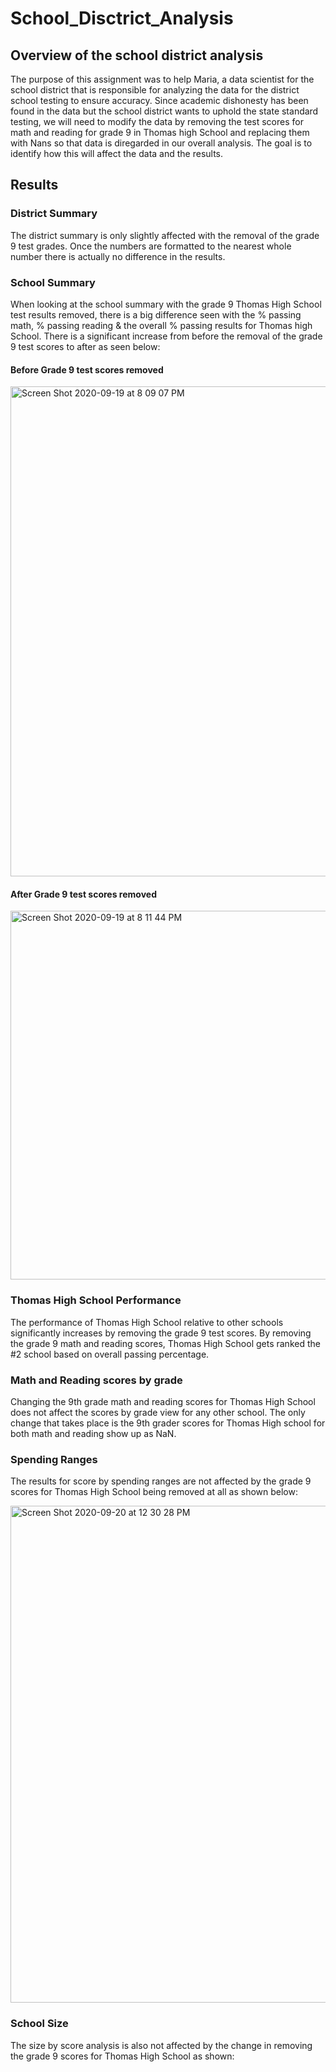 # School_Disctrict_Analysis
## Overview of the school district analysis
The purpose of this assignment was to help Maria, a data scientist for the school district that is responsible for analyzing the data for the district school testing to ensure accuracy. Since academic dishonesty has been found in the data but the school district wants to uphold the state standard testing, we will need to modify the data by removing the test scores for math and reading for grade 9 in Thomas high School and replacing them with Nans so that data is diregarded in our overall analysis. The goal is to identify how this will affect the data and the results.
## Results
### District Summary
The district summary is only slightly affected with the removal of the grade 9 test grades. Once the numbers are formatted to the nearest whole number there is actually no difference in the results. 
### School Summary
When looking at the school summary with the grade 9 Thomas High School test results removed, there is a big difference seen with the % passing math, % passing reading & the overall % passing results for Thomas high School. There is a significant increase from before the removal of the grade 9 test scores to after as seen below: 
#### Before Grade 9 test scores removed
<img width="784" alt="Screen Shot 2020-09-19 at 8 09 07 PM" src="https://user-images.githubusercontent.com/69806770/93691503-15802b80-fab4-11ea-889c-292d4be4caf8.png">

#### After Grade 9 test scores removed
<img width="590" alt="Screen Shot 2020-09-19 at 8 11 44 PM" src="https://user-images.githubusercontent.com/69806770/93691529-71e34b00-fab4-11ea-9506-656a7edf6705.png">

### Thomas High School Performance 
The performance of Thomas High School relative to other schools significantly increases by removing the grade 9 test scores. By removing the grade 9 math and reading scores, Thomas High School gets ranked the #2 school based on overall passing percentage.
### Math and Reading scores by grade
Changing the 9th grade math and reading scores for Thomas High School does not affect the scores by grade view for any other school. The only change that takes place is the 9th grader scores for Thomas High school for both math and reading show up as NaN. 
### Spending Ranges
The results for score by spending ranges are not affected by the grade 9 scores for Thomas High School being removed at all as shown below:

<img width="795" alt="Screen Shot 2020-09-20 at 12 30 28 PM" src="https://user-images.githubusercontent.com/69806770/93716334-32ad0c80-fb3d-11ea-8991-56af630b664a.png">

### School Size
The size by score analysis is also not affected by the change in removing the grade 9 scores for Thomas High School as shown:



